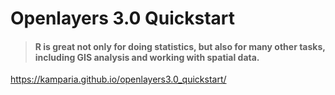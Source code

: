 # Openlayers 3.0 Quickstart

> #### R is great not only for doing statistics, but also for many other tasks, including GIS analysis and working with spatial data.

https://kamparia.github.io/openlayers3.0_quickstart/